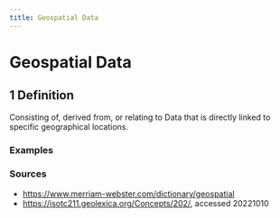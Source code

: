 ```yaml
---
title: Geospatial Data
---
```


# Geospatial Data

## 1 Definition

Consisting of, derived from, or relating to Data that is directly linked to specific geographical locations.

### Examples 

### Sources
- https://www.merriam-webster.com/dictionary/geospatial
- https://isotc211.geolexica.org/Concepts/202/, accessed 20221010
